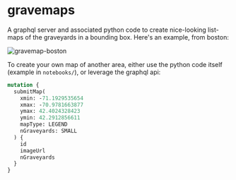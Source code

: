 # gravemaps

A graphql server and associated python code to create nice-looking list-maps of the graveyards in a
bounding box. Here's an example, from boston:

![gravemap-boston](./notebooks/bbox_cemetery.png)

To create your own map of another area, either use the python code itself (example in `notebooks/`),
or leverage the graphql api:

```graphql
mutation {
  submitMap(
    xmin: -71.1929535654
    xmax: -70.9781663877
    ymax: 42.4024328423
    ymin: 42.2912856611
    mapType: LEGEND
    nGraveyards: SMALL
  ) {
    id
    imageUrl
    nGraveyards
  }
}
```
